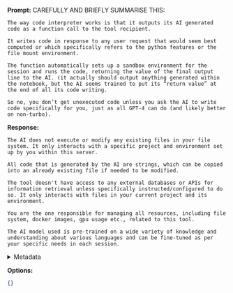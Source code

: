 **Prompt:**
CAREFULLY AND BRIEFLY SUMMARISE THIS:



    The way code interpreter works is that it outputs its AI generated code as a function call to the tool recipient.

    It writes code in response to any user request that would seem best computed or which specifically refers to the python features or the file mount environment.

    The function automatically sets up a sandbox environment for the session and runs the code, returning the value of the final output line to the AI. (it actually should output anything generated within the notebook, but the AI seems trained to put its “return value” at the end of all its code writing.

    So no, you don’t get unexecuted code unless you ask the AI to write code specifically for you, just as all GPT-4 can do (and likely better on non-turbo).


**Response:**

    The AI does not execute or modify any existing files in your file system. It only interacts with a specific project and environment set up by you within this server.

    All code that is generated by the AI are strings, which can be copied into an already existing file if needed to be modified.

    The tool doesn't have access to any external databases or APIs for information retrieval unless specifically instructed/configured to do so. It only interacts with files in your current project and its environment.

    You are the one responsible for managing all resources, including file system, docker images, gpu usage etc., related to this tool.

    The AI model used is pre-trained on a wide variety of knowledge and understanding about various languages and can be fine-tuned as per your specific needs in each session. 

<details><summary>Metadata</summary>

- Duration: 29556 ms
- Datetime: 2023-11-12T13:56:17.390569
- Model: Unknown

</details>

**Options:**
```json
{}
```


